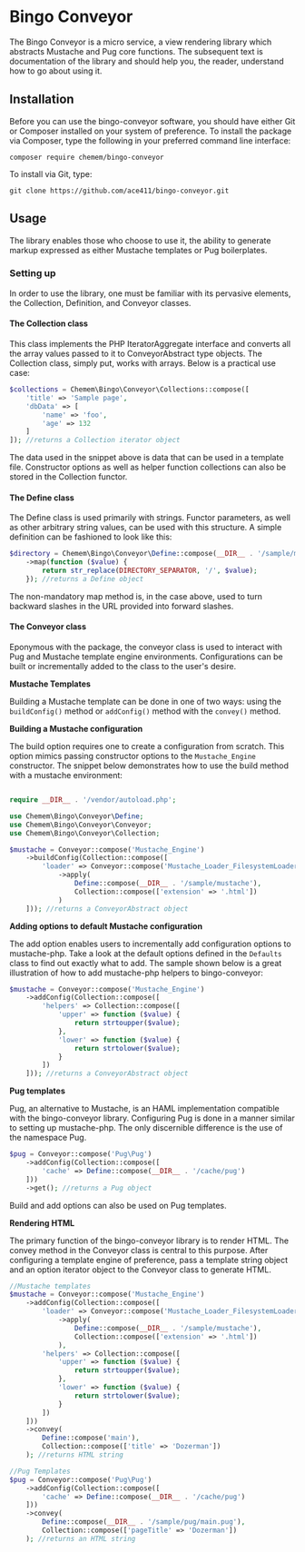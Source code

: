 # Bingo Conveyor

The Bingo Conveyor is a micro service, a view rendering library which abstracts Mustache and Pug core functions. The subsequent text is documentation of the library and should help you, the reader, understand how to go about using it.

## Installation

Before you can use the bingo-conveyor software, you should have either Git or Composer installed on your system of preference. To install the package via Composer, type the following in your preferred command line interface:

```composer require chemem/bingo-conveyor```

To install via Git, type:

```git clone https://github.com/ace411/bingo-conveyor.git```


## Usage

The library enables those who choose to use it, the ability to generate markup expressed as either Mustache templates or Pug boilerplates.

### Setting up

In order to use the library, one must be familiar with its pervasive elements, the Collection, Definition, and Conveyor classes.

#### The Collection class

This class implements the PHP IteratorAggregate interface and converts all the array values passed to it to ConveyorAbstract type objects. The Collection class, simply put, works with arrays. Below is a practical use case:

```php
$collections = Chemem\Bingo\Conveyor\Collections::compose([
    'title' => 'Sample page',
    'dbData' => [
        'name' => 'foo',
        'age' => 132
    ]
]); //returns a Collection iterator object
```
The data used in the snippet above is data that can be used in a template file. Constructor options as well as helper function collections can also be stored in the Collection functor.

#### The Define class

The Define class is used primarily with strings. Functor parameters, as well as other arbitrary string values, can be used with this structure. A simple definition can be fashioned to look like this:

```php
$directory = Chemem\Bingo\Conveyor\Define::compose(__DIR__ . '/sample/mustache')
    ->map(function ($value) {
        return str_replace(DIRECTORY_SEPARATOR, '/', $value);
    }); //returns a Define object
```
The non-mandatory map method is, in the case above, used to turn backward slashes in the URL provided into forward slashes.

#### The Conveyor class

Eponymous with the package, the conveyor class is used to interact with Pug and Mustache template engine environments. Configurations can be built or incrementally added to the class to the user's desire.

**Mustache Templates**

Building a Mustache template can be done in one of two ways: using the ```buildConfig()``` method or ```addConfig()``` method with the ```convey()``` method.

**Building a Mustache configuration**

The build option requires one to create a configuration from scratch. This option mimics passing constructor options to the ```Mustache_Engine``` constructor. The snippet below demonstrates how to use the build method with a mustache environment:

```php

require __DIR__ . '/vendor/autoload.php';

use Chemem\Bingo\Conveyor\Define;
use Chemem\Bingo\Conveyor\Conveyor;
use Chemem\Bingo\Conveyor\Collection;

$mustache = Conveyor::compose('Mustache_Engine')
    ->buildConfig(Collection::compose([
        'loader' => Conveyor::compose('Mustache_Loader_FilesystemLoader')
            ->apply(
                Define::compose(__DIR__ . '/sample/mustache'),
                Collection::compose(['extension' => '.html'])
            )
    ])); //returns a ConveyorAbstract object
```

**Adding options to default Mustache configuration**

The add option enables users to incrementally add configuration options to mustache-php. Take a look at the default options defined in the ```Defaults``` class to find out exactly what to add. The sample shown below is a great illustration of how to add mustache-php helpers to bingo-conveyor:

```php
$mustache = Conveyor::compose('Mustache_Engine')
    ->addConfig(Collection::compose([
        'helpers' => Collection::compose([
            'upper' => function ($value) {
                return strtoupper($value);
            },
            'lower' => function ($value) {
                return strtolower($value);
            }
        ])
    ])); //returns a ConveyorAbstract object
```

**Pug templates**

Pug, an alternative to Mustache, is an HAML implementation compatible with the bingo-conveyor library. Configuring Pug is done in a manner similar to setting up mustache-php. The only discernible difference is the use of the namespace Pug.

```php
$pug = Conveyor::compose('Pug\Pug')
    ->addConfig(Collection::compose([
        'cache' => Define::compose(__DIR__ . '/cache/pug')
    ]))
    ->get(); //returns a Pug object
```

Build and add options can also be used on Pug templates.

**Rendering HTML**

The primary function of the bingo-conveyor library is to render HTML. The convey method in the Conveyor class is central to this purpose. After configuring a template engine of preference, pass a template string object and an option iterator object to the Conveyor class to generate HTML.

```php
//Mustache templates
$mustache = Conveyor::compose('Mustache_Engine')
    ->addConfig(Collection::compose([
        'loader' => Conveyor::compose('Mustache_Loader_FilesystemLoader')
            ->apply(
                Define::compose(__DIR__ . '/sample/mustache'),
                Collection::compose(['extension' => '.html'])
            ),
        'helpers' => Collection::compose([
            'upper' => function ($value) {
                return strtoupper($value);
            },
            'lower' => function ($value) {
                return strtolower($value);
            }
        ])    
    ]))
    ->convey(
        Define::compose('main'),
        Collection::compose(['title' => 'Dozerman'])
    ); //returns HTML string

//Pug Templates
$pug = Conveyor::compose('Pug\Pug')
    ->addConfig(Collection::compose([
        'cache' => Define::compose(__DIR__ . '/cache/pug')
    ]))
    ->convey(
        Define::compose(__DIR__ . '/sample/pug/main.pug'),
        Collection::compose(['pageTitle' => 'Dozerman'])
    ); //returns an HTML string
```
